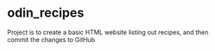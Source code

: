 # odin_recipes

Project is to create a basic HTML website listing out recipes, and then commit the changes to GitHub

